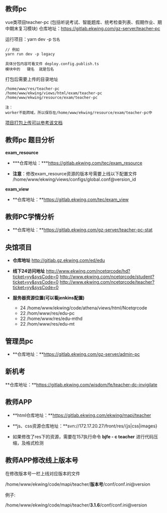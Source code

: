 ## 教师pc

vue类项目teacher-pc (包括听说考试、智能题库、统考检查列表、假期作业、期中期末复习模块)
仓库地址：https://gitlab.ekwing.com/gz-server/teacher-pc

运行项目：yarn dev -p `包名`

```
// 例如
yarn run dev -p legacy

具体分包内容可看文件 deploy.config.publish.ts
模块中的   键名  就是包名

```

打包后需要上传的目录地址

```shell
/home/www/res/teacher-pc
/home/www/ekwing/views/html/exam/teacher-pc
/home/www/ekwing/resource/exam/teacher-pc

注：
worker不能跨域，所以保存在/home/www/ekwing/resource/exam/teacher-pc中
```

[项目打包上传可以参考该文档](http://172.17.20.21:3999/web/#/48?page_id=930)



 

## 教师pc 题目分析

**exam_resource**

- ***仓库地址：***https://gitlab.ekwing.com/tec/exam_resource

- **注意**：修改exam_resource资源的版本号需要上线以下配置文件
  /home/www/ekwing/views/configs/global.conf@version_id

**exam_view**

- **仓库地址：**https://gitlab.ekwing.com/tec/exam_view



## 教师PC学情分析

- **仓库地址：**https://gitlab.ekwing.com/gz-server/teacher-pc-stat

## 央馆项目

- **仓库地址** http://gitlab.gz.ekwing.com/ed/edu
- **线下24访问地址**
  http://www.ekwing.com/ncetqrcode/hd?ticket=yy&sysCode=0
  http://www.ekwing.com/ncetqrcode/student?ticket=yy&sysCode=0
  http://www.ekwing.com/ncetqrcode/teacher?ticket=yy&sysCode=0

- **服务器资源位置(可以看jenkins配置)**
  - 24 /home/www/ekwing/code/athena/views/html/Ncetqrcode
  - 22 /hom/www/res/edu-pc
  - 22 /home/www/res/edu-mthd
  - 22 /hom/www/res/edu-mt

 

 

## 管理员pc

- **仓库地址：**https://gitlab.ekwing.com/gz-server/admin-pc

 

 

## 新机考

**仓库地址：**https://gitlab.ekwing.com/wisdom/fe/teacher-dc-invigilate



## 教师APP

- **html仓库地址：**https://gitlab.ekwing.com/ekwing/mapi/teacher
- **js、css资源仓库地址：**svn://172.17.20.27/front/res/{js|css|images}

- 如果修改了res下的资源，需要在157执行命令  **bjfe - c teacher** 进行代码压缩，及格式检测



## 教师APP修改线上版本号

在修改版本号一栏上线对应版本的文件

/home/www/ekwing/code/mapi/teacher/**版本号**/conf/conf.ini@version

例子:

/home/www/ekwing/code/mapi/teacher/**3.1.6**/conf/conf.ini@version